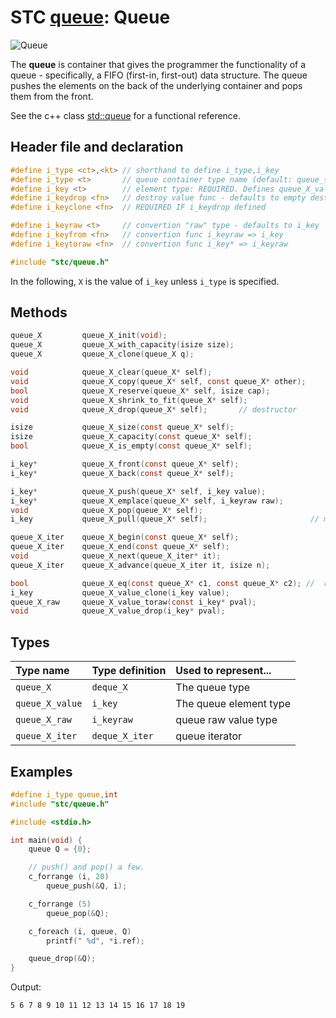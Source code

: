# STC [queue](../include/stc/queue.h): Queue
![Queue](pics/queue.jpg)

The **queue** is container that gives the programmer the functionality of a queue - specifically, a FIFO (first-in, first-out) data structure. The queue pushes the elements on the back of the underlying container and pops them from the front.

See the c++ class [std::queue](https://en.cppreference.com/w/cpp/container/queue) for a functional reference.

## Header file and declaration
```c
#define i_type <ct>,<kt> // shorthand to define i_type,i_key
#define i_type <t>       // queue container type name (default: queue_{i_key})
#define i_key <t>        // element type: REQUIRED. Defines queue_X_value
#define i_keydrop <fn>   // destroy value func - defaults to empty destruct
#define i_keyclone <fn>  // REQUIRED IF i_keydrop defined

#define i_keyraw <t>     // convertion "raw" type - defaults to i_key
#define i_keyfrom <fn>   // convertion func i_keyraw => i_key
#define i_keytoraw <fn>  // convertion func i_key* => i_keyraw

#include "stc/queue.h"
```
In the following, `X` is the value of `i_key` unless `i_type` is specified.


## Methods

```c
queue_X         queue_X_init(void);
queue_X         queue_X_with_capacity(isize size);
queue_X         queue_X_clone(queue_X q);

void            queue_X_clear(queue_X* self);
void            queue_X_copy(queue_X* self, const queue_X* other);
bool            queue_X_reserve(queue_X* self, isize cap);
void            queue_X_shrink_to_fit(queue_X* self);
void            queue_X_drop(queue_X* self);       // destructor

isize           queue_X_size(const queue_X* self);
isize           queue_X_capacity(const queue_X* self);
bool            queue_X_is_empty(const queue_X* self);

i_key*          queue_X_front(const queue_X* self);
i_key*          queue_X_back(const queue_X* self);

i_key*          queue_X_push(queue_X* self, i_key value);
i_key*          queue_X_emplace(queue_X* self, i_keyraw raw);
void            queue_X_pop(queue_X* self);
i_key           queue_X_pull(queue_X* self);                       // move out last element

queue_X_iter    queue_X_begin(const queue_X* self);
queue_X_iter    queue_X_end(const queue_X* self);
void            queue_X_next(queue_X_iter* it);
queue_X_iter    queue_X_advance(queue_X_iter it, isize n);

bool            queue_X_eq(const queue_X* c1, const queue_X* c2); //  require i_eq/i_cmp/i_less.
i_key           queue_X_value_clone(i_key value);
queue_X_raw     queue_X_value_toraw(const i_key* pval);
void            queue_X_value_drop(i_key* pval);
```

## Types

| Type name          | Type definition     | Used to represent...    |
|:-------------------|:--------------------|:------------------------|
| `queue_X`          | `deque_X`           | The queue type          |
| `queue_X_value`    | `i_key`             | The queue element type  |
| `queue_X_raw`      | `i_keyraw`          | queue raw value type    |
| `queue_X_iter`     | `deque_X_iter`      | queue iterator          |

## Examples
```c
#define i_type queue,int
#include "stc/queue.h"

#include <stdio.h>

int main(void) {
    queue Q = {0};

    // push() and pop() a few.
    c_forrange (i, 20)
        queue_push(&Q, i);

    c_forrange (5)
        queue_pop(&Q);

    c_foreach (i, queue, Q)
        printf(" %d", *i.ref);

    queue_drop(&Q);
}

```
Output:
```
5 6 7 8 9 10 11 12 13 14 15 16 17 18 19
```
